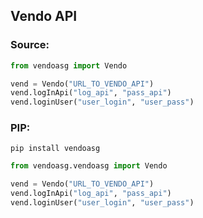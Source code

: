 ## Vendo API

### Source:
```python
from vendoasg import Vendo

vend = Vendo("URL_TO_VENDO_API")
vend.logInApi("log_api", "pass_api")
vend.loginUser("user_login", "user_pass")
```

### PIP:
`pip install vendoasg`
```python
from vendoasg.vendoasg import Vendo

vend = Vendo("URL_TO_VENDO_API")
vend.logInApi("log_api", "pass_api")
vend.loginUser("user_login", "user_pass")
```